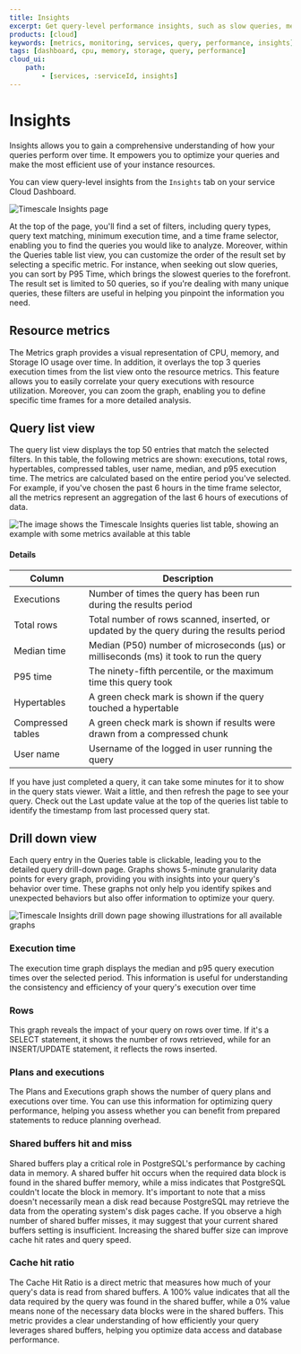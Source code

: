 ```yaml
---
title: Insights
excerpt: Get query-level performance insights, such as slow queries, memory and data access patterns, and execution metrics
products: [cloud]
keywords: [metrics, monitoring, services, query, performance, insights]
tags: [dashboard, cpu, memory, storage, query, performance]
cloud_ui:
    path:
        - [services, :serviceId, insights]
---
```


# Insights

Insights allows you to gain a comprehensive understanding of how your queries perform over time. It empowers you to optimize your queries and make the most efficient use of your instance resources.

You can view query-level insights from the `Insights` tab on your service Cloud Dashboard.

<img class="main-content__illustration"
    width={1375} height={944}
    src="https://assets.timescale.com/docs/images/insights_overview.png"
    alt="Timescale Insights page"/>

At the top of the page, you'll find a set of filters, including query types, query text matching, minimum execution time, and a time frame selector, enabling you to find the queries you would like to analyze. Moreover, within the Queries table list view, you can customize the order of the result set by selecting a specific metric. For instance, when seeking out slow queries, you can sort by P95 Time, which brings the slowest queries to the forefront. The result set is limited to 50 queries, so if you're dealing with many unique queries, these filters are useful in helping you pinpoint the information you need.

## Resource metrics

The Metrics graph provides a visual representation of CPU, memory, and Storage IO usage over time. In addition, it overlays the top 3 queries execution times from the list view onto the resource metrics. This feature allows you to easily correlate your query executions with resource utilization. Moreover, you can zoom the graph, enabling you to define specific time frames for a more detailed analysis.

## Query list view

The query list view displays the top 50 entries that match the selected filters. In this table, the following metrics are shown: executions, total rows, hypertables, compressed tables, user name,  median, and p95 execution time. The metrics are calculated based on the entire period you've selected. For example, if you've chosen the past 6 hours in the time frame selector, all the metrics represent an aggregation of the last 6 hours of executions of data.

<img class="main-content__illustration"
    width={1375} height={944}
    src="https://assets.timescale.com/docs/images/insights_query_text.png"
    alt="The image shows the Timescale Insights queries list table, showing an example with some metrics available at this table"/>


#### Details
|Column|Description|
|-|-|
|Executions|Number of times the query has been run during the results period|
|Total rows|Total number of rows scanned, inserted, or updated by the query during the results period|
|Median time|Median (P50) number of microseconds (µs) or milliseconds (ms) it took to run the query|
|P95 time|The ninety-fifth percentile, or the maximum time this query took|
|Hypertables|A green check mark is shown if the query touched a hypertable|
|Compressed tables|A green check mark is shown if results were drawn from a compressed chunk|
|User name|Username of the logged in user running the query|


<Highlight type="note">
If you have just completed a query, it can take some minutes for it to show
in the query stats viewer. Wait a little, and then refresh the page to see your
query. Check out the Last update value at the top of the queries list table to identify the timestamp from last processed query stat.
</Highlight>


## Drill down view

Each query entry in the Queries table is clickable, leading you to the detailed query drill-down page. Graphs shows 5-minute granularity data points for every graph, providing you with insights into your query's behavior over time. These graphs not only help you identify spikes and unexpected behaviors but also offer information to optimize your query.

<img class="main-content__illustration"
    width={1375} height={944}
    src="https://assets.timescale.com/docs/images/drill_down_view.png"
    alt="Timescale Insights drill down page showing illustrations for all available graphs"/>

### Execution time

The execution time graph displays the median and p95 query execution times over the selected period. This information is useful for understanding the consistency and efficiency of your query's execution over time

### Rows

This graph reveals the impact of your query on rows over time. If it's a SELECT statement, it shows the number of rows retrieved, while for an INSERT/UPDATE statement, it reflects the rows inserted.

### Plans and executions

The Plans and Executions graph shows the number of query plans and executions over time. You can use this information for optimizing query performance, helping you assess whether you can benefit from prepared statements to reduce planning overhead.

### Shared buffers hit and miss

Shared buffers play a critical role in PostgreSQL's performance by caching data in memory. A shared buffer hit occurs when the required data block is found in the shared buffer memory, while a miss indicates that PostgreSQL couldn't locate the block in memory. It's important to note that a miss doesn't necessarily mean a disk read because PostgreSQL may retrieve the data from the operating system's disk pages cache. If you observe a high number of shared buffer misses, it may suggest that your current shared buffers setting is insufficient. Increasing the shared buffer size can improve cache hit rates and query speed.

### Cache hit ratio

The Cache Hit Ratio is a direct metric that measures how much of your query's data is read from shared buffers. A 100% value indicates that all the data required by the query was found in the shared buffer, while a 0% value means none of the necessary data blocks were in the shared buffers. This metric provides a clear understanding of how efficiently your query leverages shared buffers, helping you optimize data access and database performance.